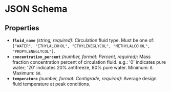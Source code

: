 # JSON Schema

## Properties

- **`fluid_name`** *(string, required)*: Circulation fluid type. Must be one of: `["WATER", "ETHYLALCOHOL", "ETHYLENEGLYCOL", "METHYLALCOHOL", "PROPYLENEGLYCOL"]`.
- **`concentration_percent`** *(number, format: Percent, required)*: Mass fraction concentration percent of circulation fluid. e.g.: '0' indicates pure water; '20' indicates 20% antifreeze, 80% pure water. Minimum: `0`. Maximum: `60`.
- **`temperature`** *(number, format: Centigrade, required)*: Average design fluid temperature at peak conditions.
